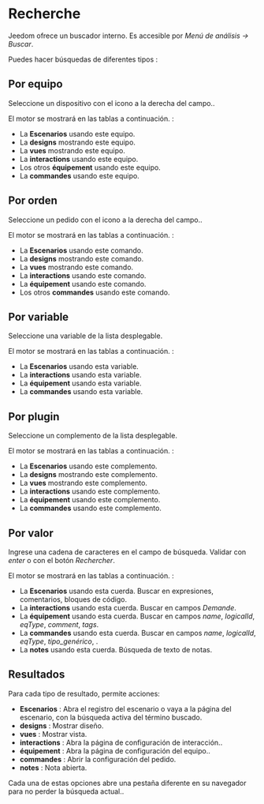 # Recherche

Jeedom ofrece un buscador interno. Es accesible por *Menú de análisis → Buscar*.

Puedes hacer búsquedas de diferentes tipos :

## Por equipo

Seleccione un dispositivo con el icono a la derecha del campo..

El motor se mostrará en las tablas a continuación. :

- La **Escenarios** usando este equipo.
- La **designs** mostrando este equipo.
- La **vues** mostrando este equipo.
- La **interactions** usando este equipo.
- Los otros **équipement** usando este equipo.
- La **commandes** usando este equipo.

## Por orden

Seleccione un pedido con el icono a la derecha del campo..

El motor se mostrará en las tablas a continuación. :

- La **Escenarios** usando este comando.
- La **designs** mostrando este comando.
- La **vues** mostrando este comando.
- La **interactions** usando este comando.
- La **équipement** usando este comando.
- Los otros **commandes** usando este comando.

## Por variable

Seleccione una variable de la lista desplegable.

El motor se mostrará en las tablas a continuación. :

- La **Escenarios** usando esta variable.
- La **interactions** usando esta variable.
- La **équipement** usando esta variable.
- La **commandes** usando esta variable.

## Por plugin

Seleccione un complemento de la lista desplegable.

El motor se mostrará en las tablas a continuación. :

- La **Escenarios** usando este complemento.
- La **designs** mostrando este complemento.
- La **vues** mostrando este complemento.
- La **interactions** usando este complemento.
- La **équipement** usando este complemento.
- La **commandes** usando este complemento.

## Por valor

Ingrese una cadena de caracteres en el campo de búsqueda. Validar con *enter* o con el botón *Rechercher*.

El motor se mostrará en las tablas a continuación. :

- La **Escenarios** usando esta cuerda.
	Buscar en expresiones, comentarios, bloques de código.
- La **interactions** usando esta cuerda.
	Buscar en campos *Demande*.
- La **équipement** usando esta cuerda.
	Buscar en campos *name*, *logicalId*, *eqType*, *comment*, *tags*.
- La **commandes** usando esta cuerda.
	Buscar en campos *name*, *logicalId*, *eqType*, *tipo_genérico*, .
- La **notes** usando esta cuerda.
	Búsqueda de texto de notas.

## Resultados

Para cada tipo de resultado, permite acciones:
- **Escenarios** : Abra el registro del escenario o vaya a la página del escenario, con la búsqueda activa del término buscado.
- **designs** : Mostrar diseño.
- **vues** : Mostrar vista.
- **interactions** : Abra la página de configuración de interacción..
- **équipement** : Abra la página de configuración del equipo..
- **commandes** : Abrir la configuración del pedido.
- **notes** : Nota abierta.

Cada una de estas opciones abre una pestaña diferente en su navegador para no perder la búsqueda actual..

